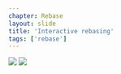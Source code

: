 ```yaml
---
chapter: Rebase
layout: slide
title: 'Interactive rebasing'
tags: ['rebase']
---
```


<div class="diagram-group">
<img class="diagram" src="assets/diagrams/git-rebase-interactive-01.png">
<img class="diagram fragment" src="assets/diagrams/git-rebase-interactive-02.png">
</div>